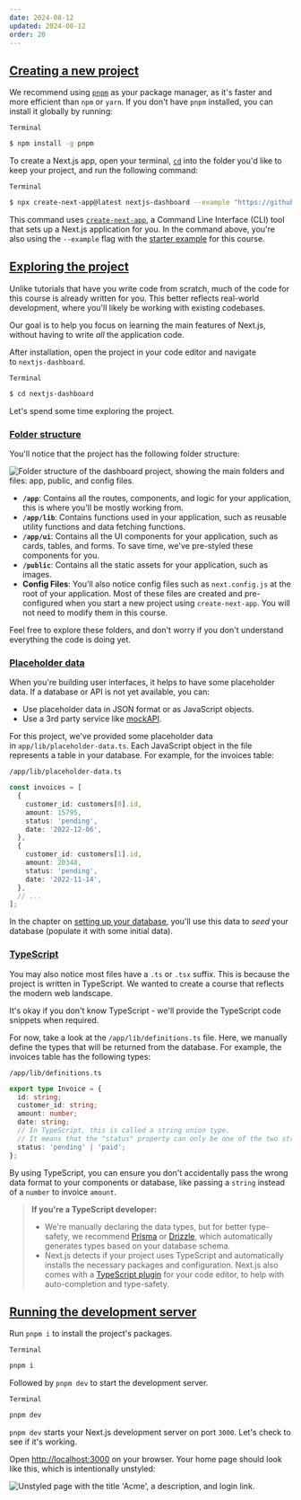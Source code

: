 ```yaml
---
date: 2024-08-12
updated: 2024-08-12
order: 20
---
```

## [Creating a new project](https://nextjs.org/learn/dashboard-app/getting-started#creating-a-new-project)

We recommend using [`pnpm`](https://pnpm.io/) as your package manager, as it's faster and more efficient than `npm` or `yarn`. If you don't have `pnpm` installed, you can install it globally by running:

`Terminal`
```sh
$ npm install -g pnpm
```

To create a Next.js app, open your terminal, [`cd`](https://developer.mozilla.org/en-US/docs/Learn/Tools_and_testing/Understanding_client-side_tools/Command_line#basic_built-in_terminal_commands) into the folder you'd like to keep your project, and run the following command:

`Terminal`
```sh
$ npx create-next-app@latest nextjs-dashboard --example "https://github.com/vercel/next-learn/tree/main/dashboard/starter-example" --use-pnpm
```

This command uses [`create-next-app`](https://nextjs.org/docs/app/api-reference/create-next-app), a Command Line Interface (CLI) tool that sets up a Next.js application for you. In the command above, you're also using the `--example` flag with the [starter example](https://github.com/vercel/next-learn/tree/main/dashboard/starter-example) for this course.

## [Exploring the project](https://nextjs.org/learn/dashboard-app/getting-started#exploring-the-project)

Unlike tutorials that have you write code from scratch, much of the code for this course is already written for you. This better reflects real-world development, where you'll likely be working with existing codebases.

Our goal is to help you focus on learning the main features of Next.js, without having to write _all_ the application code.

After installation, open the project in your code editor and navigate to `nextjs-dashboard`.

`Terminal`
```sh
$ cd nextjs-dashboard
```

Let's spend some time exploring the project.

### [Folder structure](https://nextjs.org/learn/dashboard-app/getting-started#folder-structure)

You'll notice that the project has the following folder structure:

![Folder structure of the dashboard project, showing the main folders and files: app, public, and config files.](https://nextjs.org/_next/image?url=%2Flearn%2Fdark%2Flearn-folder-structure.png&w=3840&q=75)

- **`/app`**: Contains all the routes, components, and logic for your application, this is where you'll be mostly working from.
- **`/app/lib`**: Contains functions used in your application, such as reusable utility functions and data fetching functions.
- **`/app/ui`**: Contains all the UI components for your application, such as cards, tables, and forms. To save time, we've pre-styled these components for you.
- **`/public`**: Contains all the static assets for your application, such as images.
- **Config Files**: You'll also notice config files such as `next.config.js` at the root of your application. Most of these files are created and pre-configured when you start a new project using `create-next-app`. You will not need to modify them in this course.

Feel free to explore these folders, and don't worry if you don't understand everything the code is doing yet.

### [Placeholder data](https://nextjs.org/learn/dashboard-app/getting-started#placeholder-data)

When you're building user interfaces, it helps to have some placeholder data. If a database or API is not yet available, you can:

- Use placeholder data in JSON format or as JavaScript objects.
- Use a 3rd party service like [mockAPI](https://mockapi.io/).

For this project, we've provided some placeholder data in `app/lib/placeholder-data.ts`. Each JavaScript object in the file represents a table in your database. For example, for the invoices table:

`/app/lib/placeholder-data.ts`
```ts
const invoices = [
  {
    customer_id: customers[0].id,
    amount: 15795,
    status: 'pending',
    date: '2022-12-06',
  },
  {
    customer_id: customers[1].id,
    amount: 20348,
    status: 'pending',
    date: '2022-11-14',
  },
  // ...
];
```

In the chapter on [setting up your database](https://nextjs.org/learn/dashboard-app/setting-up-your-database), you'll use this data to _seed_ your database (populate it with some initial data).

### [TypeScript](https://nextjs.org/learn/dashboard-app/getting-started#typescript)

You may also notice most files have a `.ts` or `.tsx` suffix. This is because the project is written in TypeScript. We wanted to create a course that reflects the modern web landscape.

It's okay if you don't know TypeScript - we'll provide the TypeScript code snippets when required.

For now, take a look at the `/app/lib/definitions.ts` file. Here, we manually define the types that will be returned from the database. For example, the invoices table has the following types:

`/app/lib/definitions.ts`
```ts
export type Invoice = {
  id: string;
  customer_id: string;
  amount: number;
  date: string;
  // In TypeScript, this is called a string union type.
  // It means that the "status" property can only be one of the two strings: 'pending' or 'paid'.
  status: 'pending' | 'paid';
};
```

By using TypeScript, you can ensure you don't accidentally pass the wrong data format to your components or database, like passing a `string` instead of a `number` to invoice `amount`.

> **If you're a TypeScript developer:**
> 
> - We're manually declaring the data types, but for better type-safety, we recommend [Prisma](https://www.prisma.io/) or [Drizzle](https://orm.drizzle.team/), which automatically generates types based on your database schema.
> - Next.js detects if your project uses TypeScript and automatically installs the necessary packages and configuration. Next.js also comes with a [TypeScript plugin](https://nextjs.org/docs/app/building-your-application/configuring/typescript#typescript-plugin) for your code editor, to help with auto-completion and type-safety.

## [Running the development server](https://nextjs.org/learn/dashboard-app/getting-started#running-the-development-server)

Run `pnpm i` to install the project's packages.

`Terminal`
```sh
pnpm i
```

Followed by `pnpm dev` to start the development server.

`Terminal`
```sh
pnpm dev
```

`pnpm dev` starts your Next.js development server on port `3000`. Let's check to see if it's working.

Open [http://localhost:3000](http://localhost:3000/) on your browser. Your home page should look like this, which is intentionally unstyled:

![Unstyled page with the title 'Acme', a description, and login link.](https://nextjs.org/_next/image?url=%2Flearn%2Fdark%2Facme-unstyled.png&w=3840&q=75)